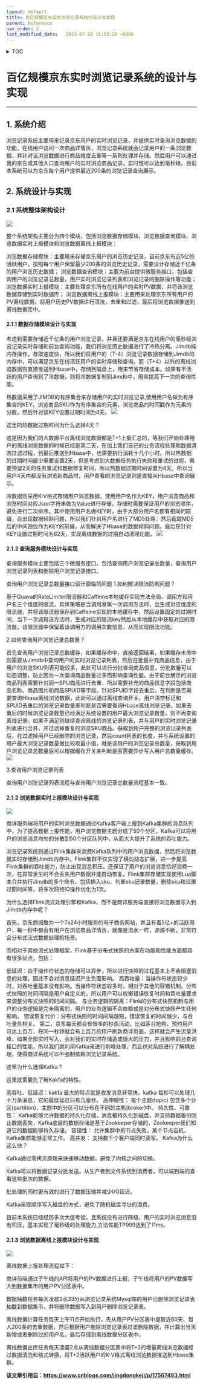 ```yaml
---
layout: default
title: 百亿规模京东实时浏览记录系统的设计与实现
parent: Reference
nav_order: 2
last_modified_date:   2023-07-28 15:53:29 +0800
---
```


<details  markdown="block">
  <summary>
    TOC
  </summary>
<!-- TOC -->

- [百亿规模京东实时浏览记录系统的设计与实现](#百亿规模京东实时浏览记录系统的设计与实现)
    - [1. 系统介绍](#1-系统介绍)
    - [2. 系统设计与实现](#2-系统设计与实现)
        - [2.1 系统整体架构设计](#21-系统整体架构设计)
            - [2.1.1 数据存储模块设计与实现](#211-数据存储模块设计与实现)
            - [2.1.2 查询服务模块设计与实现](#212-查询服务模块设计与实现)
            - [2.1.2 浏览数据实时上报模块设计与实现](#212-浏览数据实时上报模块设计与实现)
            - [2.1.3 浏览数据离线上报模块设计与实现](#213-浏览数据离线上报模块设计与实现)

<!-- /TOC -->
  </details>

# 百亿规模京东实时浏览记录系统的设计与实现
---

## 1. 系统介绍
浏览记录系统主要用来记录京东用户的实时浏览记录，并提供实时查询浏览数据的功能。在线用户访问一次商品详情页，浏览记录系统就会记录用户的一条浏览数据，并针对该浏览数据进行商品维度去重等一系列处理并存储。然后用户可以通过我的京东或其他入口查询用户的实时浏览商品记录，实时性可以达到毫秒级。目前本系统可以为京东每个用户提供最近200条的浏览记录查询展示。

## 2. 系统设计与实现
### 2.1 系统整体架构设计
![](/grissomlau/asserts/百亿规模京东实时浏览记录系统的设计与实现/2023-07-07-11-03dv19Xav933mTHZX.png)

整个系统架构主要分为四个模块，包括浏览数据存储模块、浏览数据查询模块、浏览数据实时上报模块和浏览数据离线上报模块：

浏览数据存储模块：主要用来存储京东用户的浏览历史记录，目前京东有近5亿的活跃用户，按照每个用户保留最少200条的浏览历史记录，需要设计存储近千亿条的用户浏览历史数据；
浏览数据查询模块：主要为前台提供微服务接口，包括查询用户的浏览记录总数量，用户实时浏览记录列表和浏览记录的删除操作等功能；
浏览数据实时上报模块：主要处理京东所有在线用户的实时PV数据，并将该浏览数据存储到实时数据库；
浏览数据离线上报模块：主要用来处理京东所有用户的PV离线数据，将用户历史PV数据进行清洗，去重和过滤，最后将浏览数据推送到离线数据库中。
#### 2.1.1 数据存储模块设计与实现
考虑到需要存储近千亿条的用户浏览记录，并且还要满足京东在线用户的毫秒级浏览记录实时存储和前台查询功能，我们将浏览历史数据进行了冷热分离。Jimdb纯内存操作，存取速度快，所以我们将用户的（T-4）浏览记录数据存储到Jimdb的内存中，可以满足京东在线活跃用户的实时存储和查询。而（T+4）以外的离线浏览数据则直接推送到Hbase中，存储到磁盘上，用来节省存储成本。如果有不活跃的用户查询到了冷数据，则将冷数据复制到Jimdb中，用来提高下一次的查询性能。

热数据采用了JIMDB的有序集合来存储用户的实时浏览记录,使用用户名做为有序集合的KEY，浏览商品SKU作为有序集合的元素，浏览商品的时间戳作为元素的分数，然后针对该KEY设置过期时间为4天。
![](/grissomlau//asserts/百亿规模京东实时浏览记录系统的设计与实现/2023-07-07-11-03X9vVtQjnXxvaO7U.png)

这里的热数据过期时间为什么选择4天？

这是因为我们的大数据平台离线浏览数据都是T+1上报汇总的，等我们开始处理用户的离线浏览数据的时候已经是第二天，在加上我们自己的业务流程处理和数据清洗过滤过程，到最后推送到Hbase中，也需要执行消耗十几个小时。所以热数据的过期时间最少需要设置2天，但是考虑到大数据任务执行失败和重试的过程，需要预留2天的任务重试和数据修复时间，所以热数据过期时间设置为4天。所以当用户4天内都没有浏览新商品时，用户查看的浏览记录则是直接从Hbase中查询展示。

冷数据则采用K-V格式存储用户浏览数据，使用用户名作为KEY，用户浏览商品和浏览时间对应Json字符串做为Value进行存储，存储时需要保证用户的浏览顺序，避免进行二次排序。其中使用用户名做KEY时，由于大部分用户名都有相同的前缀，会出现数据倾斜问题，所以我们针对用户名进行了MD5处理，然后截取MD5后的中间四位作为KEY的前缀，从而解决了Hbase的数据倾斜问题。最后在针对KEY设置过期时间为62天，实现离线数据的过期自动清理功能。
![](/grissomlau//asserts/百亿规模京东实时浏览记录系统的设计与实现/2023-07-07-11-047qSI6tcZWHGFCxH.png)


#### 2.1.2 查询服务模块设计与实现
查询服务模块主要包括三个微服务接口，包括查询用户浏览记录总数量，查询用户浏览记录列表和删除用户浏览记录接口。

查询用户浏览记录总数量接口设计面临的问题
1.如何解决限流防刷问题？

基于Guava的RateLimiter限流器和Caffeine本地缓存实现方法全局、调用方和用户名三个维度的限流。具体策略是当调用发第一次调用方法时，会生成对应维度的限流器，并将该限流器保存到Caffeine实现的本地缓存中，然后设置固定的过期时间，当下一次调用该方法时，生成对应的限流key然后从本地缓存中获取对应的限流器，该限流器中保留着该调用方的调用次数信息，从而实现限流功能。

2.如何查询用户浏览记录总数量？

首先查询用户浏览记录总数缓存，如果缓存命中，直接返回结果，如果缓存未命中则需要从Jimdb中查询用户的实时浏览记录列表，然后在批量补充商品信息，由于用户的浏览SKU列表可能较多，此处可以进行分批查询商品信息，分批数量可以动态调整，防止因为一次查询商品数量过多而影响查询性能。由于前台展示的浏览商品列表需要针对同一SPU商品进行去重，所以需要补充的商品信息字段包括商品名称、商品图片和商品SPUID等字段。针对SPUID字段去重后，在判断是否需要查询Hbase离线浏览数据，此处可以通过离线查询开关、用户清空标记和SPUID去重后的浏览记录数量来判断是否需要查询Hbase离线浏览记录。如果去重后的时候浏览记录数量已经满足系统设置的用户最大浏览记录数量，则不再查询离线记录。如果不满足则继续查询离线的浏览记录列表，并与用户的实时浏览记录列表进行合并，并过滤掉重复的浏览SKU商品。获取到用户完整的浏览记录列表后，在过滤掉用户已经删除的浏览记录，然后count列表的长度，并与系统设置的用户最大浏览记录数量做比较取最小值，就是该用户的浏览记录总数量，获取到用户浏览记录总数量后可以根据缓存开关来判断是否需要异步写入用户总数量缓存。
![](/grissomlau//asserts/百亿规模京东实时浏览记录系统的设计与实现/2023-07-07-11-04v8cQhm4fy7EQTYN.png)

3.查询用户浏览记录列表

查询用户浏览记录列表流程与查询用户浏览记录总数量流程基本一致。

#### 2.1.2 浏览数据实时上报模块设计与实现
![](/grissomlau//asserts/百亿规模京东实时浏览记录系统的设计与实现/2023-07-07-11-047O8e8sld6H11rNpR.png)


商详服务端将用户的实时浏览数据通过Kafka客户端上报到Kafka集群的消息队列中，为了提高数据上报性能，用户浏览数据主题分成了50个分区，Kafka可以将用户的浏览消息均匀的分散到50个分区队列中，从而大大提升了系统的吞吐能力。

浏览记录系统则通过Flink集群来消费Kafka队列中的用户浏览数据，然后将浏览数据实时存储到Jimdb内存中。Flink集群不仅实现了横向动态扩展，进一步提高Flink集群的吞吐能力，防止出现消息积压，还保证了用户的浏览消息恰好消费一次，在异常发生时不会丢失用户数据并能自动恢复。Flink集群存储实现使用Lua脚本合并执行Jimdb的多个命令，包括插入sku、判断sku记录数量，删除sku和设置过期时间等，将多次网络IO操作优化为1次。

为什么选择Flink流式处理引擎和Kafka，而不是商详服务端直接将浏览数据写入到Jimdb内存中呢？

首先，京东商城做为一个7x24小时服务的电子商务网站，并且有着5亿+的活跃用户，每一秒中都会有用户在浏览商品详情页，就像是流水一样，源源不断，非常符合分布式流式数据处理的场景。

而相对于其他流式处理框架，Flink基于分布式快照的方案在功能和性能方面都具有很多优点，包括：

低延迟：由于操作符状态的存储可以异步，所以进行快照的过程基本上不会阻塞消息的处理，因此不会对消息延迟产生负面影响。
高吞吐量：当操作符状态较少时，对吞吐量基本没有影响。当操作符状态较多时，相对于其他的容错机制，分布式快照的时间间隔是用户自定义的，所以用户可以权衡错误恢复时间和吞吐量要求来调整分布式快照的时间间隔。
与业务逻辑的隔离：Flink的分布式快照机制与用户的业务逻辑是完全隔离的，用户的业务逻辑不会依赖或是对分布式快照产生任何影响。
错误恢复代价：分布式快照的时间间隔越短，错误恢复的时间越少，与吞吐量负相关。
第二，京东每天都会有很多的秒杀活动，比如茅台抢购，预约用户可达上百万，在同一秒钟就会有上百万的用户刷新商详页面，这样就会产生流量洪峰，如果全部实时写入，会对我们的实时存储造成很大的压力，并且影响前台查询接口的性能。所以我们就利用Kafka来进行削峰处理，而且也对系统进行了解耦处理，使得商详系统可以不强制依赖浏览记录系统。

这里为什么选择Kafka？

这里就需要先了解Kakfa的特性。

高吞吐、低延迟：kakfa 最大的特点就是收发消息非常快，kafka 每秒可以处理几十万条消息，它的最低延迟只有几毫秒。
高伸缩性： 每个主题(topic) 包含多个分区(partition)，主题中的分区可以分布在不同的主机(broker)中。
持久性、可靠性： Kafka能够允许数据的持久化存储，消息被持久化到磁盘，并支持数据备份防止数据丢失，Kafka底层的数据存储是基于Zookeeper存储的，Zookeeper我们知道它的数据能够持久存储。
容错性： 允许集群中的节点失败，某个节点宕机，Kafka集群能够正常工作。
高并发： 支持数千个客户端同时读写。
Kafka为什么这么快？

Kafka通过零拷贝原理来快速移动数据，避免了内核之间的切换。

Kafka可以将数据记录分批发送，从生产者到文件系统到消费者，可以端到端的查看这些批次的数据。

批处理的同时更有效的进行了数据压缩并减少I/O延迟。

Kafka采取顺序写入磁盘的方式，避免了随机磁盘寻址的浪费。

目前本系统已经经历多次大促考验，且系统没有进行降级，用户的实时浏览消息没有积压，基本实现了毫秒级的处理能力,方法性能TP999达到了11ms。

#### 2.1.3 浏览数据离线上报模块设计与实现
![](/grissomlau//asserts/百亿规模京东实时浏览记录系统的设计与实现/2023-07-07-11-05rXiTh9ZyuhCfOPW.png)


离线数据上报处理流程如下：

商详前端通过子午线的API将用户的PV数据进行上报，子午线将用户的PV数据写入到数据集市的用户PV分区表中。

数据抽数任务每天凌晨2点33分从浏览记录系统Mysql库的用户已删除浏览记录表抽数到数据集市，并将删除数据写入到用户删除浏览记录表。

离线数据计算任务每天上午11点开始执行，先从用户PV分区表中提取近60天、每人200条的去重数据，然后根据用户删除浏览记录表过滤删除数据，并计算出当天新增或者删除过的用户名，最后存储到离线数据分区表中。

离线数据出库任务每天凌晨2点从离线数据分区表中将T+2的增量离线浏览数据经过数据清洗和格式转换，将T+2活跃用户的K-V格式离线浏览数据推送到Hbase集群。

__该文章引用自：https://www.cnblogs.com/jingdongkeji/p/17567493.html__